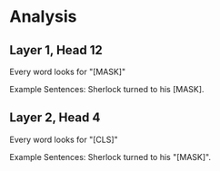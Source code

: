 # Analysis

## Layer 1, Head 12

Every word looks for "[MASK]"

Example Sentences:
Sherlock turned to his [MASK].


## Layer 2, Head 4

Every word looks for "[CLS]"

Example Sentences:
Sherlock turned to his "[MASK]".

